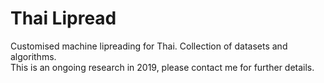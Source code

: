 # Thai Lipread
Customised machine lipreading for Thai. Collection of datasets and algorithms.  
This is an ongoing research in 2019, please contact me for further details.
